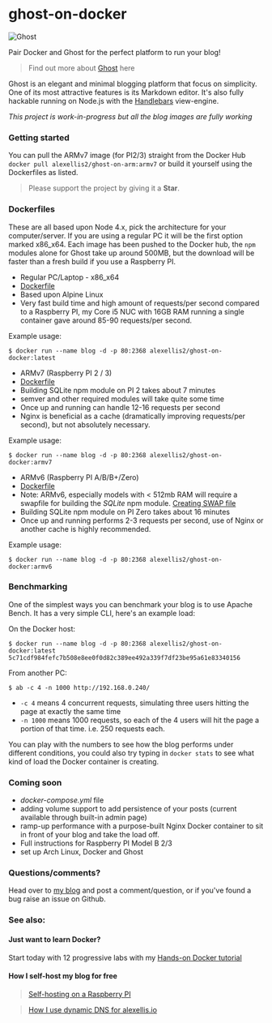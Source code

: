 # ghost-on-docker

![Ghost](https://raw.githubusercontent.com/alexellis/ghost-on-docker/master/static/ghost_small.png)

Pair Docker and Ghost for the perfect platform to run your blog!

> Find out more about [Ghost](https://ghost.org) here

Ghost is an elegant and minimal blogging platform that focus on simplicity. One of its most attractive features is its Markdown editor. It's also fully hackable running on Node.js with the [Handlebars](http://handlebarsjs.com) view-engine.

*This project is work-in-progress but all the blog images are fully working*

### Getting started

You can pull the ARMv7 image (for PI2/3) straight from the Docker Hub `docker pull alexellis2/ghost-on-arm:armv7` or build it yourself using the Dockerfiles as listed.

> Please support the project by giving it a **Star**.

### Dockerfiles

These are all based upon Node 4.x, pick the architecture for your computer/server. If you are using a regular PC it will be the first option marked x86_x64. Each image has been pushed to the Docker hub, the `npm` modules alone for Ghost take up around 500MB, but the download will be faster than a fresh build if you use a Raspberry PI.

* Regular PC/Laptop - x86_x64
 * [Dockerfile](https://github.com/alexellis/ghost-on-docker/blob/master/x86_64/Dockerfile)
  * Based upon Alpine Linux
  * Very fast build time and high amount of requests/per second compared to a Raspberry PI, my Core i5 NUC with 16GB RAM running a single container gave around 85-90 requests/per second.

  Example usage:

  ```
  $ docker run --name blog -d -p 80:2368 alexellis2/ghost-on-docker:latest
  ```

* ARMv7 (Raspberry PI 2 / 3)
 * [Dockerfile](https://github.com/alexellis/ghost-on-docker/blob/master/ARMv7/Dockerfile)
 * Building SQLite npm module on PI 2 takes about 7 minutes
 * semver and other required modules will take quite some time
 * Once up and running can handle 12-16 requests per second
 * Nginx is beneficial as a cache (dramatically improving requests/per second), but not absolutely necessary.

 Example usage:

 ```
 $ docker run --name blog -d -p 80:2368 alexellis2/ghost-on-docker:armv7
 ```

* ARMv6 (Raspberry PI A/B/B+/Zero)
 * [Dockerfile](https://github.com/alexellis/ghost-on-docker/blob/master/ARMv6/Dockerfile)
 * Note: ARMv6, especially models with < 512mb RAM will require a swapfile for building the *SQLite* npm module. [Creating SWAP file](https://wiki.archlinux.org/index.php/swap)
 * Building SQLite npm module on PI Zero takes about 16 minutes
 * Once up and running performs 2-3 requests per second, use of Nginx or another cache is highly recommended.

  Example usage:

  ```
  $ docker run --name blog -d -p 80:2368 alexellis2/ghost-on-docker:armv6
  ```

### Benchmarking

One of the simplest ways you can benchmark your blog is to use Apache Bench. It has a very simple CLI, here's an example load:

On the Docker host:

```
$ docker run --name blog -d -p 80:2368 alexellis2/ghost-on-docker:latest
5c71cdf984fefc7b508e8ee0f0d82c389ee492a339f7df23be95a61e83340156
```

From another PC:

```
$ ab -c 4 -n 1000 http://192.168.0.240/
```

* `-c 4` means 4 concurrent requests, simulating three users hitting the page at exactly the same time
* `-n 1000` means 1000 requests, so each of the 4 users will hit the page a portion of that time. i.e. 250 requests each.

You can play with the numbers to see how the blog performs under different conditions, you could also try typing in `docker stats` to see what kind of load the Docker container is creating.

### Coming soon

* *docker-compose.yml* file
 * adding volume support to add persistence of your posts (current available through built-in admin page)
 * ramp-up performance with a purpose-built Nginx Docker container to sit in front of your blog and take the load off.
* Full instructions for Raspberry PI Model B 2/3
 * set up Arch Linux, Docker and Ghost

### Questions/comments?

Head over to [my blog](http://blog.alexellis.io/self-hosting-on-a-pi/) and post a comment/question, or if you've found a bug raise an issue on Github.

### See also:

#### Just want to learn Docker?

Start today with 12 progressive labs with my [Hands-on Docker tutorial](http://blog.alexellis.io/handsondocker/)

#### How I self-host my blog for free

> [Self-hosting on a Raspberry PI](http://blog.alexellis.io/self-hosting-on-a-pi/)

> [How I use dynamic DNS for alexellis.io](http://blog.alexellis.io/alexellis-io/)
